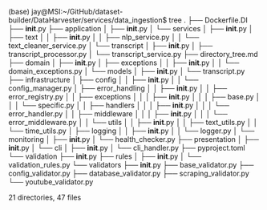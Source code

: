 (base) jay@MSI:~/GitHub/dataset-builder/DataHarvester/services/data_ingestion$ tree
.
├── Dockerfile.DI
├── __init__.py
├── application
│   ├── __init__.py
│   └── services
│       ├── __init__.py
│       ├── text
│       │   ├── __init__.py
│       │   ├── nlp_service.py
│       │   └── text_cleaner_service.py
│       └── transcript
│           ├── __init__.py
│           ├── transcript_processor.py
│           └── transcript_service.py
├── directory_tree.md
├── domain
│   ├── __init__.py
│   ├── exceptions
│   │   ├── __init__.py
│   │   └── domain_exceptions.py
│   └── models
│       ├── __init__.py
│       └── transcript.py
├── infrastructure
│   ├── config
│   │   ├── __init__.py
│   │   └── config_manager.py
│   ├── error_handling
│   │   ├── __init__.py
│   │   ├── error_registry.py
│   │   ├── exceptions
│   │   │   ├── __init__.py
│   │   │   ├── base.py
│   │   │   └── specific.py
│   │   ├── handlers
│   │   │   ├── __init__.py
│   │   │   └── error_handler.py
│   │   ├── middleware
│   │   │   ├── __init__.py
│   │   │   └── error_middleware.py
│   │   └── utils
│   │       ├── __init__.py
│   │       ├── text_utils.py
│   │       └── time_utils.py
│   ├── logging
│   │   ├── __init__.py
│   │   └── logger.py
│   └── monitoring
│       ├── __init__.py
│       └── health_checker.py
├── presentation
│   ├── __init__.py
│   └── cli
│       ├── __init__.py
│       └── cli_handler.py
├── pyproject.toml
└── validation
    ├── __init__.py
    ├── rules
    │   ├── __init__.py
    │   └── validation_rules.py
    └── validators
        ├── __init__.py
        ├── base_validator.py
        ├── config_validator.py
        ├── database_validator.py
        ├── scraping_validator.py
        └── youtube_validator.py

21 directories, 47 files